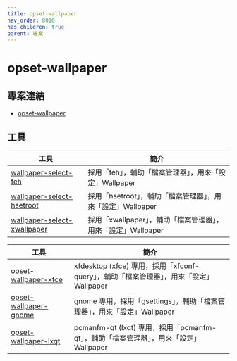 ```yaml
---
title: opset-wallpaper
nav_order: 8010
has_children: true
parent: 專案
---
```


# opset-wallpaper


## 專案連結

* [opset-wallpaper](https://github.com/samwhelp/note-about-wallpaper/tree/gh-pages/_demo/project/opset-wallpaper)


## 工具

| 工具 | 簡介 |
| --- | --- |
| [wallpaper-select-feh](https://samwhelp.github.io/note-about-wallpaper/read/project/opset-wallpaper/opset-wallpaper-feh.html) | 採用「feh」，輔助「檔案管理器」，用來「設定」Wallpaper |
| [wallpaper-select-hsetroot](https://samwhelp.github.io/note-about-wallpaper/read/project/opset-wallpaper/opset-wallpaper-hsetroot.html) | 採用「hsetroot」，輔助「檔案管理器」，用來「設定」Wallpaper |
| [wallpaper-select-xwallpaper](https://samwhelp.github.io/note-about-wallpaper/read/project/opset-wallpaper/opset-wallpaper-xwallpaper.html) | 採用「xwallpaper」，輔助「檔案管理器」，用來「設定」Wallpaper |


| 工具 | 簡介 |
| --- | --- |
| [opset-wallpaper-xfce](https://samwhelp.github.io/note-about-wallpaper/read/project/opset-wallpaper/opset-wallpaper-xfce.html) | xfdesktop (xfce) 專用，採用「xfconf-query」，輔助「檔案管理器」，用來「設定」Wallpaper |
| [opset-wallpaper-gnome](https://samwhelp.github.io/note-about-wallpaper/read/project/opset-wallpaper/opset-wallpaper-gnome.html) | gnome 專用，採用「gsettings」，輔助「檔案管理器」，用來「設定」Wallpaper |
| [opset-wallpaper-lxqt](https://samwhelp.github.io/note-about-wallpaper/read/project/opset-wallpaper/opset-wallpaper-lxqt.html) | pcmanfm-qt (lxqt) 專用，採用「pcmanfm-qt」，輔助「檔案管理器」，用來「設定」Wallpaper |
